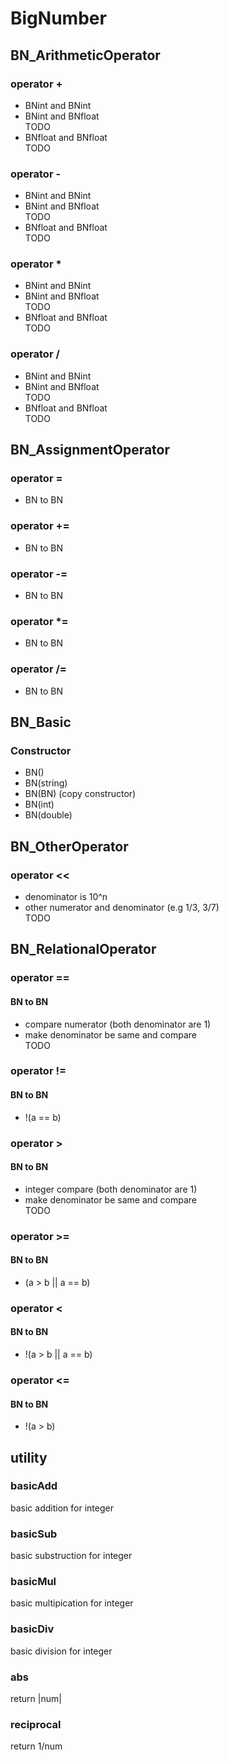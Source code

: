 # BigNumber
## BN_ArithmeticOperator
### operator +
- BNint and BNint
- BNint and BNfloat  
TODO
- BNfloat and BNfloat  
TODO

### operator -
- BNint and BNint
- BNint and BNfloat  
TODO
- BNfloat and BNfloat  
TODO

### operator *
- BNint and BNint
- BNint and BNfloat  
TODO
- BNfloat and BNfloat  
TODO

### operator /
- BNint and BNint
- BNint and BNfloat  
TODO
- BNfloat and BNfloat  
TODO

## BN_AssignmentOperator
### operator =
- BN to BN
### operator +=
- BN to BN
### operator -=
- BN to BN
### operator *=
- BN to BN
### operator /=
- BN to BN

## BN_Basic
### Constructor
- BN()
- BN(string)
- BN(BN) (copy constructor)
- BN(int)
- BN(double)

## BN_OtherOperator
### operator <<
- denominator is 10^n
- other numerator and denominator (e.g 1/3, 3/7)  
TODO

## BN_RelationalOperator
### operator ==
#### BN to BN
- compare numerator (both denominator are 1) 
- make denominator be same and compare  
TODO

### operator !=
#### BN to BN
- !(a == b)

### operator >
#### BN to BN
- integer compare (both denominator are 1)
- make denominator be same and compare  
TODO

### operator >=
#### BN to BN
- (a > b || a == b)

### operator <
#### BN to BN
- !(a > b || a == b)

### operator <=
#### BN to BN
- !(a > b)

## utility
### basicAdd
basic addition for integer
### basicSub
basic substruction for integer
### basicMul
basic multipication for integer
### basicDiv
basic division for integer

### abs
return |num|
### reciprocal
return 1/num
